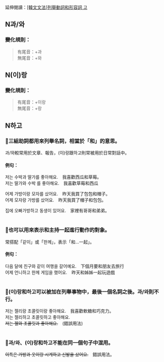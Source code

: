 <span class="small">延伸閱讀：<a href="/blog/post/9">[韓文文法]列舉動詞和形容詞 고</a></span>

## N과/와

### 變化規則：
> 有尾音：+과<br>
> 無尾音：+와<br>

## N(이)랑

### 變化規則：
> 有尾音：+이랑<br>
> 無尾音：+랑<br>

## N하고

### 📌三組助詞都用來列舉名詞，相當於「和」的意思。
과/와較常用於文章、報告，(이)랑跟하고則常被用於日常對話中。

#### 例句：
저는 수박<font class="highlight">과</font> 딸가를 좋아해요.　我喜歡西瓜和草莓。<br>
저는 딸가<font class="highlight">와</font> 수박 를 좋아해요.　我喜歡草莓和西瓜<br>

어제 가방<font class="highlight">이랑</font> 모자를 샀어요.　昨天我買了包包和帽子。<br>
어제 모자<font class="highlight">랑</font> 가방를 샀어요.　昨天我買了帽子和包包。<br>

집에 오빠가방<font class="highlight">하고</font> 동생이 있어요.　家裡有哥哥和弟弟。<br><br>

### 📌也可以用來表示和主持一起進行動作的對象。
常搭配「같이」或「한께」，表示「和...一起」。

#### 例句：
다음 달에 친구<font class="highlight">와 같이</font> 여행을 갈어예요.　下個月要和朋友去旅行<br>
어제 언니<font class="highlight">하고 한께</font> 게임을 했어요.　昨天和姊姊一起玩遊戲<br><br>

### 📌(이)랑和하고可以被加在列舉事物中，最後一個名詞之後。과/와則不行。
저는 젤리<font class="highlight">랑</font> 초콜릿<font class="highlight">이랑</font> 좋아해요.　我喜歡軟糖和巧克力。<br>
저는 젤리<font class="highlight">하고</font> 초콜릿<font class="highlight">하고</font> 좋아해요.<br>
~~저는 젤<font class="highlight">와</font> 초콜릿<font class="highlight">과</font> 좋아해요.~~　(錯誤用法)<br><br>


### 📌과/와、(이)랑和하고不能在同一個句子中混用。
~~이특은 가방<font class="highlight">과</font> 옷<font class="highlight">이랑</font> 시계<font class="highlight">하고</font> 신발을 샀어요.~~　錯誤用法。